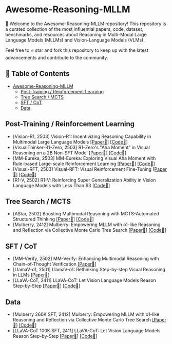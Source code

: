 # Awesome-Reasoning-MLLM

👏 Welcome to the Awesome-Reasoning-MLLM repository! This repository is a curated collection of the most influential papers, code, dataset, benchmarks, and resources about Reasoning in Multi-Modal Large Language Models (MLLMs) and Vision-Language Models (VLMs).

Feel free to ⭐ star and fork this repository to keep up with the latest advancements and contribute to the community.


## 📒 Table of Contents
- [Awesome-Reasoning-MLLM](#awesome-reasoning-mllm)
  - [Post-Training / Reinforcement Learning](#reinforcement-learning)
  - [Tree Search / MCTS](#mcts--tree-search)
  - [SFT / CoT](#cot--sft)
  - [Data](#data)

## Post-Training / Reinforcement Learning
* [Vision-R1, 2503] Vision-R1: Incentivizing Reasoning Capability in Multimodal Large Language Models [[Paper📑]](https://arxiv.org/abs/2503.06749) [[Code🔧]](https://arxiv.org/abs/2503.06749)
* [VisualThinker-R1-Zero, 2503] R1-Zero's "Aha Moment" in Visual Reasoning on a 2B Non-SFT Model [[Paper📑]](https://arxiv.org/pdf/2503.05132) [[Code🔧]](https://github.com/turningpoint-ai/VisualThinker-R1-Zero)
* [MM-Eureka, 2503] MM-Eureka: Exploring Visual Aha Moment with Rule-based Large-scale Reinforcement Learning [[Paper📑]](https://arxiv.org/abs/2503.07365) [[Code🔧]](https://github.com/ModalMinds/MM-EUREKA)
* [Visual-RFT, 2503] Visual-RFT: Visual Reinforcement Fine-Tuning [[Paper📑]](https://arxiv.org/abs/2503.01785) [[Code🔧]](https://github.com/Liuziyu77/Visual-RFT) 
* [R1-V, 2502] R1-V: Reinforcing Super Generalization Ability in Vision Language Models with Less Than $3 [[Code🔧]](https://github.com/Deep-Agent/R1-V)

## Tree Search / MCTS
* [AStar, 2502] Boosting Multimodal Reasoning with MCTS-Automated Structured Thinking [[Paper📑]](https://arxiv.org/abs/2502.02339) [[Code🔧]](https://github.com/Aurora-slz/MM-Verify)
* [Mulberry, 2412] Mulberry: Empowering MLLM with o1-like Reasoning and Reflection via Collective Monte Carlo Tree Search [[Paper📑]](https://arxiv.org/abs/2412.18319) [[Code🔧]](https://github.com/HJYao00/Mulberry) 

<!--## Test-time Reasoning-->

##  SFT / CoT
* [MM-Verify, 2502] MM-Verify: Enhancing Multimodal Reasoning with Chain-of-Thought Verification [[Paper📑]](https://www.arxiv.org/abs/2502.13383)
* [LlamaV-o1, 2501] LlamaV-o1: Rethinking Step-by-step Visual Reasoning in LLMs [[Paper📑]](https://arxiv.org/abs/2501.06186)
* [LLaVA-CoT, 2411] LLaVA-CoT: Let Vision Language Models Reason Step-by-Step [[Paper📑]](https://arxiv.org/abs/2411.10440) [[Code🔧]](https://github.com/PKU-YuanGroup/LLaVA-CoT)

## Data
* [Mulberry 260K SFT, 2412] Mulberry: Empowering MLLM with o1-like Reasoning and Reflection via Collective Monte Carlo Tree Search [[Paper📑]](https://arxiv.org/abs/2412.18319) [[Code🔧]](https://github.com/HJYao00/Mulberry) 
* [LLaVA-CoT 100K SFT, 2411] LLaVA-CoT: Let Vision Language Models Reason Step-by-Step [[Paper📑]](https://arxiv.org/abs/2411.10440) [[Code🔧]](https://github.com/PKU-YuanGroup/LLaVA-CoT)

<!--## Benchmark-->
